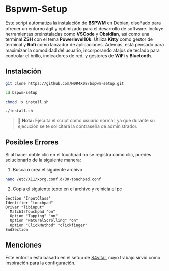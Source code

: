 # Bspwm-Setup

Este script automatiza la instalación de **BSPWM** en Debian, diseñado para ofrecer un entorno ágil y optimizado para el desarrollo de software. Incluye herramientas preinstaladas como **VSCode** y **Obsidian**, así como una terminal **ZSH** con el tema **Powerlevel10k**. Utiliza **Kitty** como gestor de terminal y **Rofi** como lanzador de aplicaciones. Además, está pensado para maximizar la comodidad del usuario, incorporando atajos de teclado para controlar el brillo, indicadores de red, y gestores de **WiFi** y **Bluetooth**.

## Instalación

   ```bash
   git clone https://github.com/M0R4X08/bspwm-setup.git
   ```
 
```bash
cd bspwm-setup
```
```bash
chmod +x install.sh
```
```bash
./install.sh
```
> **:memo: Nota:**
> Ejecuta el script como usuario normal, ya que durante su ejecución se te solicitará la contraseña de administrador.
> 
## Posibles Errores
Si al hacer doble clic en el touchpad no se registra como clic, puedes solucionarlo de la siguiente manera:
1. Busca o crea el siguiente archivo
```bash
nano /etc/X11/xorg.conf.d/30-touchpad.conf
```
2. Copia el siguiente texto en el archivo y reinicia el pc
```text
Section "InputClass"
Identifier "touchpad"
Driver "libinput"
  MatchIsTouchpad "on"
  Option "Tapping" "on"
  Option "NaturalScrolling" "on"
  Option "ClickMethod" "clickfinger"
EndSection
```
## Menciones
Este entorno está basado en el setup de [S4vitar](https://github.com/s4vitar), cuyo trabajo sirvió como inspiración para la configuración.
